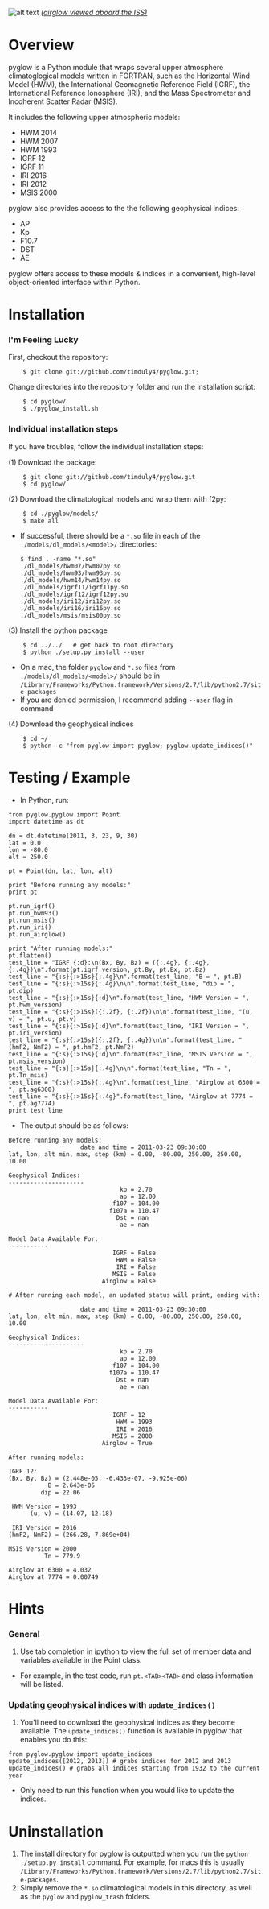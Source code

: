 ![alt text](https://raw.github.com/timduly4/pyglow/master/logo.png "pyglow")
[_(airglow viewed aboard the ISS)_](http://en.wikipedia.org/wiki/File:Cupola_above_the_darkened_Earth.jpg)

# Overview

pyglow is a Python module that wraps several upper atmosphere climatoglogical
models written in FORTRAN, such as the Horizontal Wind Model (HWM), the
International Geomagnetic Reference Field (IGRF), the International Reference
Ionosphere (IRI), and the Mass Spectrometer and Incoherent Scatter Radar (MSIS).

It includes the following upper atmospheric models:

  * HWM 2014
  * HWM 2007
  * HWM 1993
  * IGRF 12
  * IGRF 11
  * IRI 2016
  * IRI 2012
  * MSIS 2000

pyglow also provides access to the the following geophysical indices:
  * AP
  * Kp
  * F10.7
  * DST
  * AE

pyglow offers access to these models & indices in a convenient, high-level object-oriented interface within Python.

# Installation

### I'm Feeling Lucky

First, checkout the repository:

```
    $ git clone git://github.com/timduly4/pyglow.git;
```

Change directories into the repository folder and run the installation script:
```
    $ cd pyglow/
    $ ./pyglow_install.sh
```

### Individual installation steps

If you have troubles, follow the individual installation steps:

(1) Download the package:
```
    $ git clone git://github.com/timduly4/pyglow.git
    $ cd pyglow/
```

(2) Download the climatological models and wrap them with f2py:
```
    $ cd ./pyglow/models/
    $ make all
```
  * If successful, there should be a `*.so` file in each of the
    `./models/dl_models/<model>/` directories:

    ```
    $ find . -name "*.so"
    ./dl_models/hwm07/hwm07py.so
    ./dl_models/hwm93/hwm93py.so
    ./dl_models/hwm14/hwm14py.so
    ./dl_models/igrf11/igrf11py.so
    ./dl_models/igrf12/igrf12py.so
    ./dl_models/iri12/iri12py.so
    ./dl_models/iri16/iri16py.so
    ./dl_models/msis/msis00py.so
    ```

(3) Install the python package
```
    $ cd ../../   # get back to root directory
    $ python ./setup.py install --user
```
  * On a mac, the folder `pyglow` and `*.so` files from
    `./models/dl_models/<model>/` should be in
    `/Library/Frameworks/Python.framework/Versions/2.7/lib/python2.7/site-packages`
  * If you are denied permission, I recommend adding `--user` flag in command

(4) Download the geophysical indices

```
	$ cd ~/
	$ python -c "from pyglow import pyglow; pyglow.update_indices()"
```


# Testing / Example

* In Python, run:

```
from pyglow.pyglow import Point
import datetime as dt

dn = dt.datetime(2011, 3, 23, 9, 30)
lat = 0.0
lon = -80.0
alt = 250.0

pt = Point(dn, lat, lon, alt)

print "Before running any models:"
print pt

pt.run_igrf()
pt.run_hwm93()
pt.run_msis()
pt.run_iri()
pt.run_airglow()

print "After running models:"
pt.flatten()
test_line = "IGRF {:d}:\n(Bx, By, Bz) = ({:.4g}, {:.4g}, {:.4g})\n".format(pt.igrf_version, pt.By, pt.Bx, pt.Bz)
test_line = "{:s}{:>15s}{:.4g}\n".format(test_line, "B = ", pt.B)
test_line = "{:s}{:>15s}{:.4g}\n\n".format(test_line, "dip = ", pt.dip)
test_line = "{:s}{:>15s}{:d}\n".format(test_line, "HWM Version = ", pt.hwm_version)
test_line = "{:s}{:>15s}({:.2f}, {:.2f})\n\n".format(test_line, "(u, v) = ", pt.u, pt.v)
test_line = "{:s}{:>15s}{:d}\n".format(test_line, "IRI Version = ", pt.iri_version)
test_line = "{:s}{:>15s}({:.2f}, {:.4g})\n\n".format(test_line, "(hmF2, NmF2) = ", pt.hmF2, pt.NmF2)
test_line = "{:s}{:>15s}{:d}\n".format(test_line, "MSIS Version = ", pt.msis_version)
test_line = "{:s}{:>15s}{:.4g}\n\n".format(test_line, "Tn = ", pt.Tn_msis)
test_line = "{:s}{:>15s}{:.4g}\n".format(test_line, "Airglow at 6300 = ", pt.ag6300)
test_line = "{:s}{:>15s}{:.4g}".format(test_line, "Airglow at 7774 = ", pt.ag7774)
print test_line
```

* The output should be as follows:

```
Before running any models:
                    date and time = 2011-03-23 09:30:00
lat, lon, alt min, max, step (km) = 0.00, -80.00, 250.00, 250.00, 10.00

Geophysical Indices:
---------------------
                               kp = 2.70
                               ap = 12.00
                             f107 = 104.00
                            f107a = 110.47
                              Dst = nan
                               ae = nan

Model Data Available For:
-----------
                             IGRF = False
                              HWM = False
                              IRI = False
                             MSIS = False
                          Airglow = False

# After running each model, an updated status will print, ending with:

                    date and time = 2011-03-23 09:30:00
lat, lon, alt min, max, step (km) = 0.00, -80.00, 250.00, 250.00, 10.00

Geophysical Indices:
---------------------
                               kp = 2.70
                               ap = 12.00
                             f107 = 104.00
                            f107a = 110.47
                              Dst = nan
                               ae = nan

Model Data Available For:
-----------
                             IGRF = 12
                              HWM = 1993
                              IRI = 2016
                             MSIS = 2000
                          Airglow = True

After running models:

IGRF 12:
(Bx, By, Bz) = (2.448e-05, -6.433e-07, -9.925e-06)
           B = 2.643e-05
         dip = 22.06

 HWM Version = 1993
      (u, v) = (14.07, 12.18)

 IRI Version = 2016
(hmF2, NmF2) = (266.28, 7.869e+04)

MSIS Version = 2000
          Tn = 779.9

Airglow at 6300 = 4.032
Airglow at 7774 = 0.00749
```


# Hints

### General
1. Use tab completion in ipython to view the full set of member data and
   variables available in the Point class.
  * For example, in the test code, run `pt.<TAB><TAB>` and class information
    will be listed.

### Updating geophysical indices with `update_indices()`
1. You'll need to download the geophysical indices as they become available.
   The `update_indices()` function is available in pyglow that enables you do
   this:

```
from pyglow.pyglow import update_indices
update_indices([2012, 2013]) # grabs indices for 2012 and 2013
update_indices() # grabs all indices starting from 1932 to the current year
```

  * Only need to run this function when you would like to update the indices.


# Uninstallation 

1. The install directory for pyglow is outputted when you run the
   `python ./setup.py install` command.  For example, for macs this is usually
    `/Library/Frameworks/Python.framework/Versions/2.7/lib/python2.7/site-packages`.
2.  Simply remove the `*.so` climatological models in this directory, as well
    as the `pyglow` and `pyglow_trash` folders.

